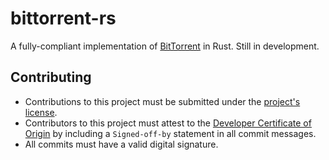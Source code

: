 # bittorrent-rs

A fully-compliant implementation of [BitTorrent](https://www.bittorrent.org/) in Rust.
Still in development.

## Contributing

- Contributions to this project must be submitted under the [project's license](./LICENSE).
- Contributors to this project must attest to the [Developer Certificate of Origin](https://developercertificate.org/) by including a `Signed-off-by` statement in all commit messages.
- All commits must have a valid digital signature.
